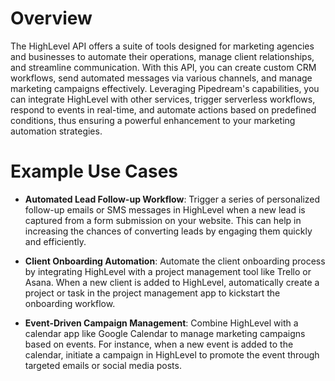 # Overview

The HighLevel API offers a suite of tools designed for marketing agencies and businesses to automate their operations, manage client relationships, and streamline communication. With this API, you can create custom CRM workflows, send automated messages via various channels, and manage marketing campaigns effectively. Leveraging Pipedream's capabilities, you can integrate HighLevel with other services, trigger serverless workflows, respond to events in real-time, and automate actions based on predefined conditions, thus ensuring a powerful enhancement to your marketing automation strategies.

# Example Use Cases

- **Automated Lead Follow-up Workflow**: Trigger a series of personalized follow-up emails or SMS messages in HighLevel when a new lead is captured from a form submission on your website. This can help in increasing the chances of converting leads by engaging them quickly and efficiently.

- **Client Onboarding Automation**: Automate the client onboarding process by integrating HighLevel with a project management tool like Trello or Asana. When a new client is added to HighLevel, automatically create a project or task in the project management app to kickstart the onboarding workflow.

- **Event-Driven Campaign Management**: Combine HighLevel with a calendar app like Google Calendar to manage marketing campaigns based on events. For instance, when a new event is added to the calendar, initiate a campaign in HighLevel to promote the event through targeted emails or social media posts.
